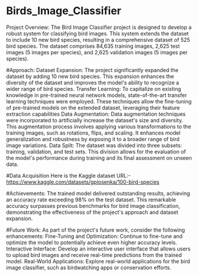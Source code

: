 # Birds_Image_Classifier
Project Overview:
The Bird Image Classifier project is designed to develop a robust system for classifying bird images. This system extends the dataset to include 10 new bird species, resulting in a comprehensive dataset of 525 bird species. The dataset comprises 84,635 training images, 2,625 test images (5 images per species), and 2,625 validation images (5 images per species).

#Approach:
Dataset Expansion: The project significantly expanded the dataset by adding 10 new bird species. This expansion enhances the diversity of the dataset and improves the model's ability to recognize a wider range of bird species.
Transfer Learning: To capitalize on existing knowledge in pre-trained neural network models, state-of-the-art transfer learning techniques were employed. These techniques allow the fine-tuning of pre-trained models on the extended dataset, leveraging their feature extraction capabilities
Data Augmentation: Data augmentation techniques were incorporated to artificially increase the dataset's size and diversity. This augmentation process involves applying various transformations to the training images, such as rotations, flips, and scaling. It enhances model generalization and robustness by exposing it to a broader range of bird image variations.
Data Split: The dataset was divided into three subsets: training, validation, and test sets. This division allows for the evaluation of the model's performance during training and its final assessment on unseen data.

#Data Acquisition
Here is the Kaggle dataset URL:- https://www.kaggle.com/datasets/gpiosenka/100-bird-species

#Achievements:
The trained model delivered outstanding results, achieving an accuracy rate exceeding 98% on the test dataset. This remarkable accuracy surpasses previous benchmarks for bird image classification, demonstrating the effectiveness of the project's approach and dataset expansion.

#Future Work:
As part of the project's future work, consider the following enhancements:
Fine-Tuning and Optimization: Continue to fine-tune and optimize the model to potentially achieve even higher accuracy levels.
Interactive Interface: Develop an interactive user interface that allows users to upload bird images and receive real-time predictions from the trained model.
Real-World Applications: Explore real-world applications for the bird image classifier, such as birdwatching apps or conservation efforts.
